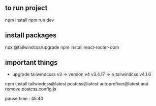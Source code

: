 ## to run project

npm install
npm run dev

## install packages

npx @tailwindcss/upgrade 
npm install react-router-dom

## important things

 * upgrade tailwindcsss v3 -> version v4 
       v3.4.17 ->  ≈ tailwindcss v4.1.6


npm install tailwindcss@latest postcss@latest autoprefixer@latest 
        and remove postcss.config.js


pause time : 45:40


